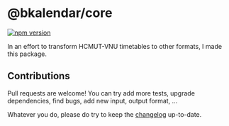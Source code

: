 # @bkalendar/core

<a href="https://npmjs.org/package/@bkalendar/core">
  <img src="https://img.shields.io/npm/v/@bkalendar/core.svg"
       alt="npm version">
</a>

In an effort to transform HCMUT-VNU timetables to other formats, I made this package.

## Contributions

Pull requests are welcome! You can try add more tests, upgrade dependencies, find bugs,
add new input, output format, ...

Whatever you do, please do try to keep the [changelog](./CHANGELOG.md) up-to-date.
